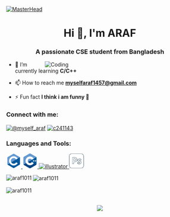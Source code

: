 [![MasterHead](https://firebasestorage.googleapis.com/v0/b/flexi-coding.appspot.com/o/dempgi7-520f8d5f-63d4-4453-8822-dbc149ae27f8.gif?alt=media&token=91c0c7b2-93c3-4029-b011-1a8703c5730d)](https://rishavchanda.io)
<h1 align="center">Hi 👋, I'm ARAF</h1>
<h3 align="center">A passionate CSE student from Bangladesh</h3>
<img align="right" alt="Coding" width="400" src="https://cdn.dribbble.com/users/1162077/screenshots/3848914/programmer.gif">

- 🌱 I’m currently learning **C/C++**

- 📫 How to reach me **myselfaraf1457@gmail.com**

- ⚡ Fun fact **I think i am funny 🙂**

<h3 align="left">Connect with me:</h3>
<p align="left">
<a href="https://instagram.com/@myself_araf" target="blank"><img align="center" src="https://raw.githubusercontent.com/rahuldkjain/github-profile-readme-generator/master/src/images/icons/Social/instagram.svg" alt="@myself_araf" height="30" width="40" /></a>
<a href="https://codeforces.com/profile/c241143" target="blank"><img align="center" src="https://raw.githubusercontent.com/rahuldkjain/github-profile-readme-generator/master/src/images/icons/Social/codeforces.svg" alt="c241143" height="30" width="40" /></a>
</p>

<h3 align="left">Languages and Tools:</h3>
<p align="left"> <a href="https://www.cprogramming.com/" target="_blank" rel="noreferrer"> <img src="https://raw.githubusercontent.com/devicons/devicon/master/icons/c/c-original.svg" alt="c" width="40" height="40"/> </a> <a href="https://www.w3schools.com/cpp/" target="_blank" rel="noreferrer"> <img src="https://raw.githubusercontent.com/devicons/devicon/master/icons/cplusplus/cplusplus-original.svg" alt="cplusplus" width="40" height="40"/> </a> <a href="https://www.adobe.com/in/products/illustrator.html" target="_blank" rel="noreferrer"> <img src="https://www.vectorlogo.zone/logos/adobe_illustrator/adobe_illustrator-icon.svg" alt="illustrator" width="40" height="40"/> </a> <a href="https://www.photoshop.com/en" target="_blank" rel="noreferrer"> <img src="https://raw.githubusercontent.com/devicons/devicon/master/icons/photoshop/photoshop-line.svg" alt="photoshop" width="40" height="40"/> </a> </p>

<p><img align="left" src="https://github-readme-stats.vercel.app/api/top-langs?username=araf1011&show_icons=true&locale=en&layout=compact" alt="araf1011" /></p>

<p>&nbsp;<img align="center" src="https://github-readme-stats.vercel.app/api?username=araf1011&show_icons=true&locale=en" alt="araf1011" /></p>

<p><img align="center" src="https://github-readme-streak-stats.herokuapp.com/?user=araf1011&" alt="araf1011" /></p>

<br clear="both">

<div align="center">
  <img src="https://profile-counter.glitch.me/araf1011/count.svg?"  />
</div>
